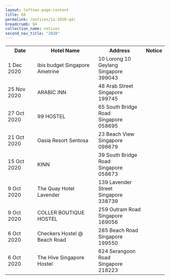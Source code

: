 ```yaml
---
layout: leftnav-page-content
title: Q4 
permalink: /notices/1a-2020-q4/
breadcrumb: Q4 
collection_name: notices
second_nav_title: "2020"
---
```


<table>
  <tr>
    <th>Date</th>
    <th>Hotel Name</th>
    <th>Address</th>
    <th>Notice</th>
    <tr>
    <td>1 Dec 2020</td>
    <td>ibis budget Singapore Ametrine</td>
    <td>10 Lorong 10 Geylang <br>Singapore 399043<br></td>
    <td><a href="/files/ibis budget Singapore Ametrine.pdf"></a></td>
   </tr>
    <tr>
    <td>25 Nov 2020</td>
    <td>ARABIC INN</td>
    <td>48 Arab Street <br>Singapore 199745<br></td>
    <td><a href="/files/ARABIC INN.pdf"></a></td>
   </tr>
     <tr>
    <td>27 Oct 2020</td>
    <td>99 HOSTEL</td>
    <td>65 South Bridge Road <br>Singapore 058695<br></td>
    <td><a href="/files/99 HOSTEL.pdf"></a></td>
   </tr>
     <tr>
    <td>21 Oct 2020</td>
    <td>Oasia Resort Sentosa</td>
    <td>23 Beach View <br>Singapore 098679<br></td>
    <td><a href="/files/Oasia Resort Sentosa.pdf"></a></td>
  </tr>
     <tr>
    <td>15 Oct 2020</td>
    <td>KINN</td>
    <td>39 South Bridge Road <br>Singapore 058673<br></td>
    <td><a href="/files/KINN.pdf"></a></td>
  </tr>
  </tr> 
     <tr>
    <td>9 Oct 2020</td>
    <td>The Quay Hotel Lavender</td>
    <td>139 Lavender Street<br>Singapore 338739<br></td>
    <td><a href="/files/The Quay Hotel Lavender.pdf"></a></td>
  </tr>
     <tr>
    <td>9 Oct 2020</td>
    <td>COLLER BOUTIQUE HOSTEL</td>
    <td>259 Outram Road<br>Singapore 169056<br></td>
    <td><a href="/files/COLLER BOUTIQUE HOSTEL.pdf"></a></td>
  </tr>
   <tr>
    <td>6 Oct 2020</td>
    <td>Checkers Hostel @ Beach Road</td>
    <td>285 Beach Road<br>Singapore 199550<br></td>
    <td><a href="/files/Checkers Hostel at Beach Road.pdf"></a></td>
  </tr>
  <tr>
    <td>6 Oct 2020</td>
    <td>The Hive Singapore Hostel</td>
    <td>624 Serangoon Road <br>Singapore 218223<br></td>
    <td><a href="/files/The Hive Singapore Hostel.pdf"></a></td>
  </tr>
 </table>
